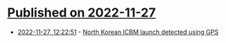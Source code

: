 # [Published on 2022-11-27](index.md)

* [2022-11-27, 12:22:51](https://news.ycombinator.com/item?id=33762492) - [North Korean ICBM launch detected using GPS](https://twitter.com/armscontrolwonk/status/1593452159365918722)
